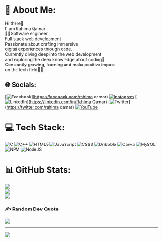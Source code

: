 # 💫 About Me:
Hi there👋<br>I' am Rahima Qamar<br>🧨✨Software engineer<br>Full stack web development<br>Passionate about crafting immersive<br>digital experiences through code.<br>Currently diving deep into the web development<br>and exploring the deep knowledge about coding🌟<br>Constantly growing, learning and make positive impact<br>on the tech field🎉🧨


## 🌐 Socials:
[![Facebook](https://img.shields.io/badge/Facebook-%231877F2.svg?logo=Facebook&logoColor=white)](https://facebook.com/rahima qamar) [![Instagram](https://img.shields.io/badge/Instagram-%23E4405F.svg?logo=Instagram&logoColor=white)](https://instagram.com/ra.hima8186) [![LinkedIn](https://img.shields.io/badge/LinkedIn-%230077B5.svg?logo=linkedin&logoColor=white)](https://linkedin.com/in/Rahima Qamar) [![Twitter](https://img.shields.io/badge/Twitter-%231DA1F2.svg?logo=Twitter&logoColor=white)](https://twitter.com/rahima qamar) [![YouTube](https://img.shields.io/badge/YouTube-%23FF0000.svg?logo=YouTube&logoColor=white)](https://youtube.com/@@rahimaqamar4841) 

# 💻 Tech Stack:
![C](https://img.shields.io/badge/c-%2300599C.svg?style=for-the-badge&logo=c&logoColor=white) ![C++](https://img.shields.io/badge/c++-%2300599C.svg?style=for-the-badge&logo=c%2B%2B&logoColor=white) ![HTML5](https://img.shields.io/badge/html5-%23E34F26.svg?style=for-the-badge&logo=html5&logoColor=white) ![JavaScript](https://img.shields.io/badge/javascript-%23323330.svg?style=for-the-badge&logo=javascript&logoColor=%23F7DF1E) ![CSS3](https://img.shields.io/badge/css3-%231572B6.svg?style=for-the-badge&logo=css3&logoColor=white) ![Dribbble](https://img.shields.io/badge/Dribbble-EA4C89?style=for-the-badge&logo=dribbble&logoColor=white) ![Canva](https://img.shields.io/badge/Canva-%2300C4CC.svg?style=for-the-badge&logo=Canva&logoColor=white) ![MySQL](https://img.shields.io/badge/mysql-%2300f.svg?style=for-the-badge&logo=mysql&logoColor=white) ![NPM](https://img.shields.io/badge/NPM-%23000000.svg?style=for-the-badge&logo=npm&logoColor=white) ![NodeJS](https://img.shields.io/badge/node.js-6DA55F?style=for-the-badge&logo=node.js&logoColor=white)
# 📊 GitHub Stats:
![](https://github-readme-stats.vercel.app/api?username=rahima&theme=radical&hide_border=false&include_all_commits=false&count_private=false)<br/>
![](https://github-readme-streak-stats.herokuapp.com/?user=rahima&theme=radical&hide_border=false)<br/>
![](https://github-readme-stats.vercel.app/api/top-langs/?username=rahima&theme=radical&hide_border=false&include_all_commits=false&count_private=false&layout=compact)

### ✍️ Random Dev Quote
![](https://quotes-github-readme.vercel.app/api?type=vetical&theme=radical)

---
[![](https://visitcount.itsvg.in/api?id=rahima&icon=0&color=0)](https://visitcount.itsvg.in)

<!-- Proudly created with GPRM ( https://gprm.itsvg.in ) -->